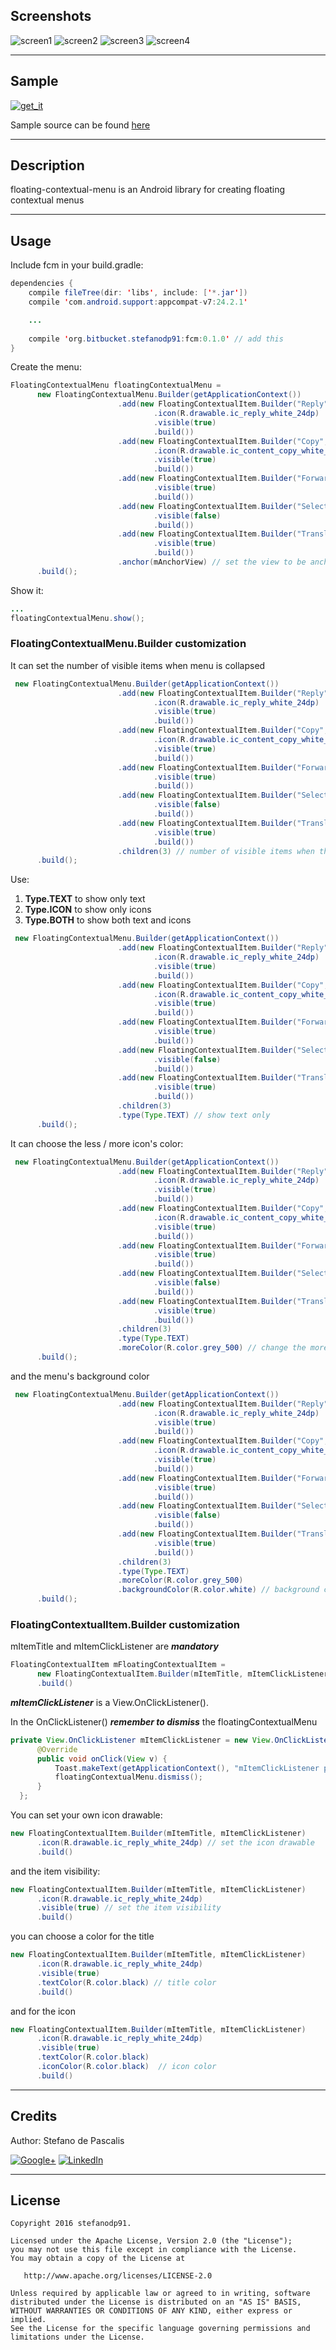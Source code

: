 ## Screenshots ##

![screen1](https://imageshack.us/a/img922/7269/D61aYj.gif "")
![screen2](https://imageshack.us/a/img921/3439/UvoZwI.gif "")
![screen3](https://imageshack.us/a/img921/7407/I16Kv7.gif "")
![screen4](https://imageshack.us/a/img923/1019/0dOlem.gif "")

---


## Sample ##
[![get_it](http://evolvex.it/mobyx/images/nav/gplay-blk.png)](https://play.google.com/store/apps/details?id=org.bitbucket.stefanodp91.sample)

Sample source can be found [here](https://github.com/stefanodp91/fcm/tree/master/sample)

---


## Description ##

floating-contextual-menu is an Android library for creating floating contextual menus

---



## Usage ##

Include fcm in your build.gradle:

```Java
dependencies {
    compile fileTree(dir: 'libs', include: ['*.jar'])
    compile 'com.android.support:appcompat-v7:24.2.1'

    ...
    
    compile 'org.bitbucket.stefanodp91:fcm:0.1.0' // add this
}
```


Create the menu:

```Java
FloatingContextualMenu floatingContextualMenu = 
      new FloatingContextualMenu.Builder(getApplicationContext())
                        .add(new FloatingContextualItem.Builder("Reply", onReplyClickListener)
                                .icon(R.drawable.ic_reply_white_24dp)
                                .visible(true)
                                .build())
                        .add(new FloatingContextualItem.Builder("Copy", onCopyClickListener)
                                .icon(R.drawable.ic_content_copy_white_24dp)
                                .visible(true)
                                .build())
                        .add(new FloatingContextualItem.Builder("Forward", onForwardClickListener)
                                .visible(true)
                                .build())
                        .add(new FloatingContextualItem.Builder("Select all", onSelectAllClickListener)
                                .visible(false)
                                .build())
                        .add(new FloatingContextualItem.Builder("Translate", onTranslateClickListener)
                                .visible(true)
                                .build())
                        .anchor(mAnchorView) // set the view to be anchored
      .build();
```

Show it:
```Java
...
floatingContextualMenu.show();
```

### FloatingContextualMenu.Builder customization ###

It can set the number of visible items when menu is collapsed
```Java
 new FloatingContextualMenu.Builder(getApplicationContext())
                        .add(new FloatingContextualItem.Builder("Reply", onReplyClickListener)
                                .icon(R.drawable.ic_reply_white_24dp)
                                .visible(true)
                                .build())
                        .add(new FloatingContextualItem.Builder("Copy", onCopyClickListener)
                                .icon(R.drawable.ic_content_copy_white_24dp)
                                .visible(true)
                                .build())
                        .add(new FloatingContextualItem.Builder("Forward", onForwardClickListener)
                                .visible(true)
                                .build())
                        .add(new FloatingContextualItem.Builder("Select all", onSelectAllClickListener)
                                .visible(false)
                                .build())
                        .add(new FloatingContextualItem.Builder("Translate", onTranslateClickListener)
                                .visible(true)
                                .build())
                        .children(3) // number of visible items when the menu is collapsed
      .build();
```


Use:

1. **Type.TEXT** to show only text
2. **Type.ICON** to show only icons
3. **Type.BOTH** to show both text and icons


```Java
 new FloatingContextualMenu.Builder(getApplicationContext())
                        .add(new FloatingContextualItem.Builder("Reply", onReplyClickListener)
                                .icon(R.drawable.ic_reply_white_24dp)
                                .visible(true)
                                .build())
                        .add(new FloatingContextualItem.Builder("Copy", onCopyClickListener)
                                .icon(R.drawable.ic_content_copy_white_24dp)
                                .visible(true)
                                .build())
                        .add(new FloatingContextualItem.Builder("Forward", onForwardClickListener)
                                .visible(true)
                                .build())
                        .add(new FloatingContextualItem.Builder("Select all", onSelectAllClickListener)
                                .visible(false)
                                .build())
                        .add(new FloatingContextualItem.Builder("Translate", onTranslateClickListener)
                                .visible(true)
                                .build())
                        .children(3)
                        .type(Type.TEXT) // show text only
      .build();
```

It can choose the less / more icon's color:
```Java
 new FloatingContextualMenu.Builder(getApplicationContext())
                        .add(new FloatingContextualItem.Builder("Reply", onReplyClickListener)
                                .icon(R.drawable.ic_reply_white_24dp)
                                .visible(true)
                                .build())
                        .add(new FloatingContextualItem.Builder("Copy", onCopyClickListener)
                                .icon(R.drawable.ic_content_copy_white_24dp)
                                .visible(true)
                                .build())
                        .add(new FloatingContextualItem.Builder("Forward", onForwardClickListener)
                                .visible(true)
                                .build())
                        .add(new FloatingContextualItem.Builder("Select all", onSelectAllClickListener)
                                .visible(false)
                                .build())
                        .add(new FloatingContextualItem.Builder("Translate", onTranslateClickListener)
                                .visible(true)
                                .build())
                        .children(3)
                        .type(Type.TEXT)
                        .moreColor(R.color.grey_500) // change the more / less icon color
      .build();
```

and the menu's background color
```Java
 new FloatingContextualMenu.Builder(getApplicationContext())
                        .add(new FloatingContextualItem.Builder("Reply", onReplyClickListener)
                                .icon(R.drawable.ic_reply_white_24dp)
                                .visible(true)
                                .build())
                        .add(new FloatingContextualItem.Builder("Copy", onCopyClickListener)
                                .icon(R.drawable.ic_content_copy_white_24dp)
                                .visible(true)
                                .build())
                        .add(new FloatingContextualItem.Builder("Forward", onForwardClickListener)
                                .visible(true)
                                .build())
                        .add(new FloatingContextualItem.Builder("Select all", onSelectAllClickListener)
                                .visible(false)
                                .build())
                        .add(new FloatingContextualItem.Builder("Translate", onTranslateClickListener)
                                .visible(true)
                                .build())
                        .children(3)
                        .type(Type.TEXT)
                        .moreColor(R.color.grey_500) 
                        .backgroundColor(R.color.white) // background color
      .build();
```
 
### FloatingContextualItem.Builder customization ###

mItemTitle and mItemClickListener are ***mandatory***

```Java
FloatingContextualItem mFloatingContextualItem = 
      new FloatingContextualItem.Builder(mItemTitle, mItemClickListener)
      .build()
```

***mItemClickListener*** is a View.OnClickListener().

In the OnClickListener()  ***remember to dismiss*** the floatingContextualMenu

```Java
private View.OnClickListener mItemClickListener = new View.OnClickListener() {
      @Override
      public void onClick(View v) {
          Toast.makeText(getApplicationContext(), "mItemClickListener pressed", Toast.LENGTH_SHORT).show();
          floatingContextualMenu.dismiss();
      }
  };
```

You can set your own icon drawable:
```Java
new FloatingContextualItem.Builder(mItemTitle, mItemClickListener)
      .icon(R.drawable.ic_reply_white_24dp) // set the icon drawable
      .build()
```

and the item visibility:
```Java
new FloatingContextualItem.Builder(mItemTitle, mItemClickListener)
      .icon(R.drawable.ic_reply_white_24dp)
      .visible(true) // set the item visibility
      .build()
```

you can choose a color for the title
```Java
new FloatingContextualItem.Builder(mItemTitle, mItemClickListener)
      .icon(R.drawable.ic_reply_white_24dp)
      .visible(true) 
      .textColor(R.color.black) // title color
      .build()
```

and for the icon
```Java
new FloatingContextualItem.Builder(mItemTitle, mItemClickListener)
      .icon(R.drawable.ic_reply_white_24dp)
      .visible(true) 
      .textColor(R.color.black) 
      .iconColor(R.color.black)  // icon color
      .build()
```
---

## Credits ##
Author: Stefano de Pascalis
[](https://it.linkedin.com/in/stefano-de-pascalis-1b51aa6a)

[![Google+](https://upload.wikimedia.org/wikipedia/commons/thumb/4/49/Antu_googleplus.svg/72px-Antu_googleplus.svg.png)](https://plus.google.com/u/1/+StefanoDePascalis)
[![LinkedIn](https://tks.com.au/Images/Home/LinkedIn.png)](https://it.linkedin.com/in/stefano-de-pascalis-1b51aa6a)

---

## License ##
    Copyright 2016 stefanodp91.

    Licensed under the Apache License, Version 2.0 (the "License");
    you may not use this file except in compliance with the License.
    You may obtain a copy of the License at

       http://www.apache.org/licenses/LICENSE-2.0

    Unless required by applicable law or agreed to in writing, software
    distributed under the License is distributed on an "AS IS" BASIS,
    WITHOUT WARRANTIES OR CONDITIONS OF ANY KIND, either express or implied.
    See the License for the specific language governing permissions and
    limitations under the License.
